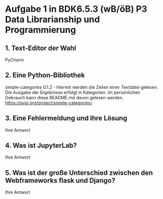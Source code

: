 # Aufgabe 1 in BDK6.5.3 (wB/öB) P3 Data Librarianship und Programmierung

## 1. Text-Editor der Wahl
PyCharm

## 2. Eine Python-Bibliothek
simple-categories 0.1.2 - Hiermit werden die Zeilen einer Textdatei gelesen. Die Ausgabe der Ergebnisse erfolgt in Kategorien.
Im persönlichen Gebrauch kann diese README.md davon gelesen werden.
https://pypi.org/project/simple-categories/
 
## 3. Eine Fehlermeldung und Ihre Lösung
Ihre Antwort

## 4. Was ist JupyterLab?
Ihre Antwort

## 5. Was ist der große Unterschied zwischen den Webframeworks flask und Django?
Ihre Antwort


